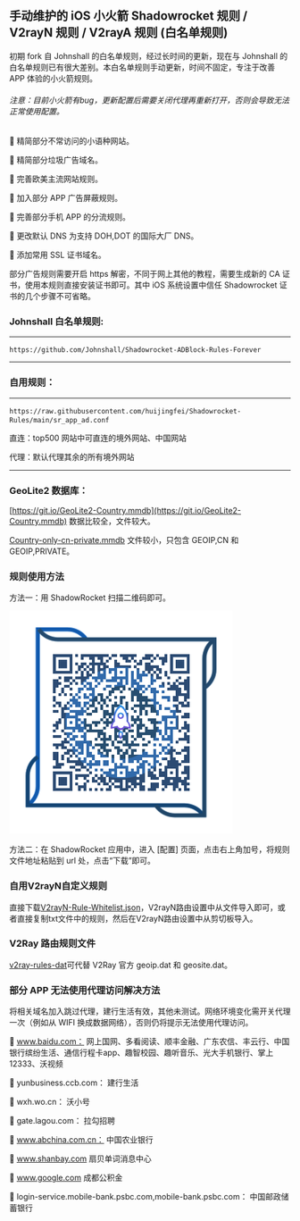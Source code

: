 ## 手动维护的 iOS 小火箭 Shadowrocket 规则 / V2rayN 规则 / V2rayA 规则 (白名单规则) 

初期 fork 自 Johnshall 的白名单规则，经过长时间的更新，现在与 Johnshall 的白名单规则已有很大差别。本白名单规则手动更新，时间不固定，专注于改善 APP 体验的小火箭规则。

###### 注意：目前小火箭有bug，更新配置后需要关闭代理再重新打开，否则会导致无法正常使用配置。

🛑 精简部分不常访问的小语种网站。

🛑 精简部分垃圾广告域名。

🛑 完善欧美主流网站规则。

🛑 加入部分 APP 广告屏蔽规则。

🛑 完善部分手机 APP 的分流规则。

🛑 更改默认 DNS 为支持 DOH,DOT 的国际大厂 DNS。

🛑 添加常用 SSL 证书域名。

部分广告规则需要开启 https 解密，不同于网上其他的教程，需要生成新的 CA 证书，使用本规则直接安装证书即可。其中 iOS 系统设置中信任 Shadowrocket 证书的几个步骤不可省略。

### Johnshall 白名单规则:

------------------------------------------------------

    https://github.com/Johnshall/Shadowrocket-ADBlock-Rules-Forever

------------------------------------------------------

### 自用规则：

------------------------------------------------------

    https://raw.githubusercontent.com/huijingfei/Shadowrocket-Rules/main/sr_app_ad.conf

    
直连：top500 网站中可直连的境外网站、中国网站
    
代理：默认代理其余的所有境外网站


------------------------------------------------------

### GeoLite2 数据库：

[https://git.io/GeoLite2-Country.mmdb](https://git.io/GeoLite2-Country.mmdb) 数据比较全，文件较大。

[Country-only-cn-private.mmdb](https://raw.githubusercontent.com/Loyalsoldier/geoip/release/Country-only-cn-private.mmdb) 文件较小，只包含 GEOIP,CN 和 GEOIP,PRIVATE。

### 规则使用方法

方法一：用 ShadowRocket 扫描二维码即可。

![二维码](https://github.com/huijingfei/Shadowrocket-Rules/blob/main/QR%20Code/shadowrocket.png?raw=true)

方法二：在 ShadowRocket 应用中，进入 [配置] 页面，点击右上角加号，将规则文件地址粘贴到 url 处，点击“下载”即可。


### 自用V2rayN自定义规则

直接下载[V2rayN-Rule-Whitelist.json](https://github.com/huijingfei/Shadowrocket-Rules/releases)，V2rayN路由设置中从文件导入即可，或者直接复制txt文件中的规则，然后在V2rayN路由设置中从剪切板导入。

### V2Ray 路由规则文件

[v2ray-rules-dat](https://github.com/Loyalsoldier/v2ray-rules-dat)可代替 V2Ray 官方 geoip.dat 和 geosite.dat。

### 部分 APP 无法使用代理访问解决方法

将相关域名加入跳过代理，建行生活有效，其他未测试。网络环境变化需开关代理一次（例如从 WIFI 换成数据网络），否则仍将提示无法使用代理访问。

🛑 www.baidu.com： 网上国网、多看阅读、顺丰金融、广东农信、丰云行、中国银行缤纷生活、通信行程卡app、趣智校园、趣听音乐、光大手机银行、掌上12333、沃视频
 
🛑 yunbusiness.ccb.com： 建行生活
 
🛑 wxh.wo.cn： 沃小号
 
🛑 gate.lagou.com： 拉勾招聘
 
🛑 www.abchina.com.cn： 中国农业银行
 
🛑 www.shanbay.com  扇贝单词消息中心
 
🛑 www.google.com  成都公积金
 
🛑 login-service.mobile-bank.psbc.com,mobile-bank.psbc.com： 中国邮政储蓄银行
